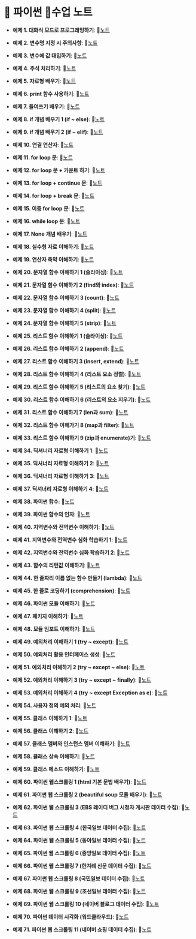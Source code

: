 # 💎 파이썬 📘수업 노트

- **예제 1. 대화식 모드로 프로그래밍하기**: 📝[노트](https://edgeun.notion.site/0730_Python_-if-2-if-elif-41f4f6245ea7460cb26f7ee0899589ea#1045acd1ce6747ac89965890510e9db0)

- **예제 2. 변수명 지정 시 주의사항**: 📝[노트](https://edgeun.notion.site/0730_Python_-if-2-if-elif-41f4f6245ea7460cb26f7ee0899589ea#d075505b45cb463ebc8e6eb1dcee7ea7)

- **예제 3. 변수에 값 대입하기**: 📝[노트](https://edgeun.notion.site/0730_Python_-if-2-if-elif-41f4f6245ea7460cb26f7ee0899589ea#47d0877593b449bc9233c7ddda65ed58)

- **예제 4. 주석 처리하기**: 📝[노트](https://edgeun.notion.site/0730_Python_-if-2-if-elif-41f4f6245ea7460cb26f7ee0899589ea#419e2c3706544df2b5194adb3e2adbb5)

- **예제 5. 자료형 배우기**: 📝[노트](https://edgeun.notion.site/0730_Python_-if-2-if-elif-41f4f6245ea7460cb26f7ee0899589ea#84ed99bda2ef4a3f9dbc14c87997da92)

- **예제 6. print 함수 사용하기**: 📝[노트](https://edgeun.notion.site/0730_Python_-if-2-if-elif-41f4f6245ea7460cb26f7ee0899589ea#dfcba2984da14db2bdd9546896509a91)

- **예제 7. 들여쓰기 배우기**: 📝[노트](https://edgeun.notion.site/0730_Python_-if-2-if-elif-41f4f6245ea7460cb26f7ee0899589ea#8d070909260a4588a0daa17da652551e)

- **예제 8. if 개념 배우기 1 (if ~ else)**: 📝[노트](https://edgeun.notion.site/0730_Python_-if-2-if-elif-41f4f6245ea7460cb26f7ee0899589ea#7b951c70d26540eb9975c4c87f93db1c)

- **예제 9. if 개념 배우기 2 (if ~ elif)**: 📝[노트](https://edgeun.notion.site/0730_Python_-if-2-if-elif-41f4f6245ea7460cb26f7ee0899589ea#e446e973d329483ba95beb5c8fc1a656)

- **예제 10. 연결 연산자**: 📝[노트](https://edgeun.notion.site/0731_Python_-2-append-ad0cef70d96949048e7119da55c9b073#114b4890690049e8b484230e8646d101)

- **예제 11. for loop 문**: 📝[노트](https://edgeun.notion.site/0731_Python_-2-append-ad0cef70d96949048e7119da55c9b073#36b2b98319df4fe1bf52ae9241ad1be0)

- **예제 12. for loop 문 + 카운트 하기**: 📝[노트](https://edgeun.notion.site/0731_Python_-2-append-ad0cef70d96949048e7119da55c9b073#2236a705b1384215a14f33ed8da8264a)

- **예제 13. for loop + continue 문**: 📝[노트](https://edgeun.notion.site/0731_Python_-2-append-ad0cef70d96949048e7119da55c9b073#b4865545f18442a587cffc0f32c0b36d)

- **예제 14. for loop + break 문**: 📝[노트](https://edgeun.notion.site/0731_Python_-2-append-ad0cef70d96949048e7119da55c9b073#1073bf048c9346a9a69a35998c742e43)

- **예제 15. 이중 for loop 문**: 📝[노트](https://edgeun.notion.site/0731_Python_-2-append-ad0cef70d96949048e7119da55c9b073#0a8c0364901e4c7d9309d73abd008842)

- **예제 16. while loop 문**: 📝[노트](https://edgeun.notion.site/0731_Python_-2-append-ad0cef70d96949048e7119da55c9b073#d2e22c9c80384a889d729c2c99506cd6)

- **예제 17. None 개념 배우기**: 📝[노트](https://edgeun.notion.site/0731_Python_-2-append-ad0cef70d96949048e7119da55c9b073#8ce67bc5f498420c9d3ad9de92a06b09)

- **예제 18. 실수형 자료 이해하기**: 📝[노트](https://edgeun.notion.site/0731_Python_-2-append-ad0cef70d96949048e7119da55c9b073#b50d3ea1b49e4fb188f381a700bcc157)

- **예제 19. 연산자 축약 이해하기**: 📝[노트](https://edgeun.notion.site/0731_Python_-2-append-ad0cef70d96949048e7119da55c9b073#bf49d417550447b585e197371fe859dc)

- **예제 20. 문자열 함수 이해하기 1 (슬라이싱)**: 📝[노트](https://edgeun.notion.site/0731_Python_-2-append-ad0cef70d96949048e7119da55c9b073#219629d257c94267b1a2c4cc9fb27626)

- **예제 21. 문자열 함수 이해하기 2 (find와 index)**: 📝[노트](https://edgeun.notion.site/0731_Python_-2-append-ad0cef70d96949048e7119da55c9b073#19ca63b15e0548c990e64a9331e56091)

- **예제 22. 문자열 함수 이해하기 3 (count)**: 📝[노트](https://edgeun.notion.site/0731_Python_-2-append-ad0cef70d96949048e7119da55c9b073#fa795ac826854ec3a1f8ff30eecfb3c4)

- **예제 23. 문자열 함수 이해하기 4 (split)**: 📝[노트](https://edgeun.notion.site/0731_Python_-2-append-ad0cef70d96949048e7119da55c9b073#57630bb0b951458cbaefb79fd213a55f)

- **예제 24. 문자열 함수 이해하기 5 (strip)**: 📝[노트](https://edgeun.notion.site/0731_Python_-2-append-ad0cef70d96949048e7119da55c9b073#9b08dccde2c74d9d8527dd903897aba3)

- **예제 25. 리스트 함수 이해하기 1 (슬라이싱)**: 📝[노트](https://edgeun.notion.site/0731_Python_-2-append-ad0cef70d96949048e7119da55c9b073#f60311c0c3a5408abc05b9be9fc7c834)

- **예제 26. 리스트 함수 이해하기 2 (append)**: 📝[노트](https://edgeun.notion.site/0731_Python_-2-append-ad0cef70d96949048e7119da55c9b073#4dcce6886f464b769ce31a952cbec3b7)

- **예제 27. 리스트 함수 이해하기 3 (insert, extend)**: 📝[노트](https://edgeun.notion.site/0801_Python_-3-insert-extend-4-e39b54fcbc3042578cfcdad073f85966#568bd87203f243c8a1c9350311d8637b)

- **예제 28. 리스트 함수 이해하기 4 (리스트 요소 정렬)**: 📝[노트](https://edgeun.notion.site/0801_Python_-3-insert-extend-4-e39b54fcbc3042578cfcdad073f85966#af61d4590ec141299bf44c85d6279d54)

- **예제 29. 리스트 함수 이해하기 5 (리스트의 요소 찾기)**: 📝[노트](https://edgeun.notion.site/0801_Python_-3-insert-extend-4-e39b54fcbc3042578cfcdad073f85966#90ed9d0de3aa443b857bb62cfcf6a1f6)

- **예제 30. 리스트 함수 이해하기 6 (리스트의 요소 지우기)**: 📝[노트](https://edgeun.notion.site/0801_Python_-3-insert-extend-4-e39b54fcbc3042578cfcdad073f85966#61e121ef5e784ebcb7b7c0f2fddd8431)

- **예제 31. 리스트 함수 이해하기 7 (len과 sum)**: 📝[노트](https://edgeun.notion.site/0801_Python_-3-insert-extend-4-e39b54fcbc3042578cfcdad073f85966#172a8df06e664db1a891dbfad0dcfc70)

- **예제 32. 리스트 함수 이해가기 8 (map과 filter)**: 📝[노트](https://edgeun.notion.site/0801_Python_-3-insert-extend-4-e39b54fcbc3042578cfcdad073f85966#89fd50d9c132455ea2f9531998c8ed20)

- **예제 33. 리스트 함수 이해하기 9 (zip과 enumerate)기**: 📝[노트](https://edgeun.notion.site/0801_Python_-3-insert-extend-4-e39b54fcbc3042578cfcdad073f85966#fc261769e715404086ef9166bea78774)

- **예제 34. 딕셔너리 자료형 이해하기 1**: 📝[노트](https://edgeun.notion.site/0801_Python_-3-insert-extend-4-e39b54fcbc3042578cfcdad073f85966#6472c6f59ea6483092b00837a56dae00)

- **예제 35. 딕셔너리 자료형 이해하기 2**: 📝[노트](https://edgeun.notion.site/0801_Python_-3-insert-extend-4-e39b54fcbc3042578cfcdad073f85966#37e3d7e2cbd243f4b2f032cce7d19761)

- **예제 36. 딕셔너리 자료형 이해하기 3**: 📝[노트](https://edgeun.notion.site/0801_Python_-3-insert-extend-4-e39b54fcbc3042578cfcdad073f85966#661fc4fcb80943b6a9dfa23608331f49)

- **예제 37. 딕셔너리 자료형 이해하기 4**: 📝[노트](https://edgeun.notion.site/0801_Python_-3-insert-extend-4-e39b54fcbc3042578cfcdad073f85966#9042b6014c8c4a9e91e8c361ffd27fef)

- **예제 38. 파이썬 함수**: 📝[노트](https://edgeun.notion.site/0805_Python_-450ca7db11a14d3aa15548506c4a46b3#3a3b03e994e749a6acd9337fb1993b67)

- **예제 39. 파이썬 함수의 인자**: 📝[노트](https://edgeun.notion.site/0805_Python_-450ca7db11a14d3aa15548506c4a46b3#f33ed390fb7d4bffb8043d5c26721e54)

- **예제 40. 지역변수와 전역변수 이해하기**: 📝[노트](https://edgeun.notion.site/0805_Python_-450ca7db11a14d3aa15548506c4a46b3#fcb97bc164014fa4b5b42f54eba8fdce)

- **예제 41. 지역변수와 전역변수 심화 학습하기 1**: 📝[노트](https://edgeun.notion.site/0805_Python_-450ca7db11a14d3aa15548506c4a46b3#8af089b7332849709e35067a2cc5b747)

- **예제 42. 지역변수와 전역변수 심화 학습하기 2**: 📝[노트](https://edgeun.notion.site/0805_Python_-450ca7db11a14d3aa15548506c4a46b3#f96872698b1447a1a16d5e166bdda2df)

- **예제 43. 함수의 리턴값 이해하기**: 📝[노트](https://edgeun.notion.site/0805_Python_-450ca7db11a14d3aa15548506c4a46b3#465a9e18b54b4a16af7235d1a21e0aad)

- **예제 44. 한 줄짜리 이름 없는 함수 만들기 (lambda)**: 📝[노트](https://edgeun.notion.site/0806_Python_lambda-88c2916e22dc4c69aee846ecf8ccb5ce#ea66938471744fa9b8ad5dd77c69327e)

- **예제 45. 한 줄로 코딩하기 (comprehension)**: 📝[노트](https://edgeun.notion.site/0806_Python_lambda-88c2916e22dc4c69aee846ecf8ccb5ce#2c282a04128a4b5bad885e7f609e8b26)

- **예제 46. 파이썬 모듈 이해하기**: 📝[노트](https://edgeun.notion.site/0806_Python_lambda-88c2916e22dc4c69aee846ecf8ccb5ce#931e6d2352024dd18bdec923f323d05d)

- **예제 47. 패키지 이해하기**: 📝[노트](https://edgeun.notion.site/0807_Python_-0b1552510f8f4717ae6af3cae79708d0#42426062e77940e5b1793a4d50be5abc)

- **예제 48. 모듈 임포트 이해하기**: 📝[노트](https://edgeun.notion.site/0807_Python_-0b1552510f8f4717ae6af3cae79708d0#0fc7af98d4c544dfb1505c4d2e721728)

- **예제 49. 예외처리 이해하기 1 (try ~ except)**: 📝[노트](https://edgeun.notion.site/0808_Python_-1-try-except-cb4efb12f7be4d4dbc66bbe004782433#b9448e44fdc34e57bcc794306ad02a23)

- **예제 50. 예외처리 활용 인터페이스 생성**: 📝[노트](https://edgeun.notion.site/0808_Python_-1-try-except-cb4efb12f7be4d4dbc66bbe004782433#d51b453335f44111a7616af3c2f33cc9)

- **예제 51. 예외처리 이해하기 2 (try ~ except ~ else)**: 📝[노트](https://edgeun.notion.site/0808_Python_-1-try-except-cb4efb12f7be4d4dbc66bbe004782433#ec15f2617c5a4aed85840816e4afe3a1)

- **예제 52. 예외처리 이해하기 3 (try ~ except ~ finally)**: 📝[노트](https://edgeun.notion.site/0808_Python_-1-try-except-cb4efb12f7be4d4dbc66bbe004782433#77e71872bd8642aab61c69d7458389f9)

- **예제 53. 예외처리 이해하기 4 (try ~ except Exception as e)**: 📝[노트](https://edgeun.notion.site/0808_Python_-1-try-except-cb4efb12f7be4d4dbc66bbe004782433#b2e8fce4ac7a4cd0a0699f6370b2e4e2)

- **예제 54. 사용자 정의 예외 처리**: 📝[노트](https://edgeun.notion.site/0808_Python_-1-try-except-cb4efb12f7be4d4dbc66bbe004782433#53cf4a4b7c8a466ca9fd5b64d9b86ded)

- **예제 55. 클래스 이해하기 1**: 📝[노트](https://edgeun.notion.site/0809_Python_-1-3babc43748794abdb65991ce589cc7bc#8015f5521651493a92653c9845ea485e)

- **예제 56. 클래스 이해하기 2**: 📝[노트](https://edgeun.notion.site/0809_Python_-1-3babc43748794abdb65991ce589cc7bc#e831ce64639c48869c17d2c857d395cb)

- **예제 57. 클래스 멤버와 인스턴스 멤버 이해하기**: 📝[노트](https://edgeun.notion.site/0809_Python_-1-3babc43748794abdb65991ce589cc7bc#7e2babac438d4e5ea40fc9bf3a622a64)

- **예제 58. 클래스 상속 이해하기**: 📝[노트](https://edgeun.notion.site/0812_Python_-2-beautiful-soup-758aa1def2644248b5cee4d7fd565140#e89e7b79cba14449bf2280c3b51d76be)

- **예제 59. 클래스 메소드 이해하기**: 📝[노트](https://edgeun.notion.site/0812_Python_-2-beautiful-soup-758aa1def2644248b5cee4d7fd565140#c60f5f84e80f470c8670da03d8b07f2d)

- **예제 60. 파이썬 웹스크롤링 1 (html 기본 문법 배우기)**: 📝[노트](https://edgeun.notion.site/0812_Python_-2-beautiful-soup-758aa1def2644248b5cee4d7fd565140#818b0b9d0cff4fb6a06f171d4a708d5c)

- **예제 61. 파이썬 웹 스크롤링 2 (beautiful soup 모듈 배우기)**: 📝[노트](https://edgeun.notion.site/0812_Python_-2-beautiful-soup-758aa1def2644248b5cee4d7fd565140#4646110f7c88444083bf8df4c446f519)

- **예제 62. 파이썬 웹 스크롤링 3 (EBS 레이디 버그 시청자 게시판 데이터 수집)**: 📝[노트](https://edgeun.notion.site/0813_Python_-3-4-b6c46ddef46743ee8cf093d43db078b3#6e61b06162064c31819ecc5a4417a7ed)

- **예제 63. 파이썬 웹 스크롤링 4 (한국일보 데이터 수집)**: 📝[노트](https://edgeun.notion.site/0813_Python_-3-4-b6c46ddef46743ee8cf093d43db078b3#db97ffe16a694f55a0ff8cfb585bb7e2)

- **예제 64. 파이썬 웹 스크롤링 5 (동아일보 데이터 수집)**: 📝[노트](https://edgeun.notion.site/0814_Python_-5-7-e71ac7d813fe41c3bd3d11c2a0df5d4b#91c862322e2847e7bb48bbce20035154)

- **예제 65. 파이썬 웹 스크롤링 6 (중앙일보 데이터 수집)**: 📝[노트](https://edgeun.notion.site/0814_Python_-5-7-e71ac7d813fe41c3bd3d11c2a0df5d4b#6271e7531d1945dd9c0df0f9de609379)

- **예제 66. 파이썬 웹 스크롤링 7 (한겨례 신문 데이터 수집)**: 📝[노트](https://edgeun.notion.site/0814_Python_-5-7-e71ac7d813fe41c3bd3d11c2a0df5d4b#b4b7fc79c3be4c78bfb6135d3a0b7c9a)

- **예제 67. 파이썬 웹 스크롤링 8 (국민일보 데이터 수집)**: 📝[노트](https://edgeun.notion.site/0819_Python_-8-9-a9290884d23c4bbd91ccfeddbf7c4365#75727947b89841a39c04b5f03b012c18)

- **예제 68. 파이썬 웹 스크롤링 9 (조선일보 데이터 수집)**: 📝[노트](https://edgeun.notion.site/0819_Python_-8-9-a9290884d23c4bbd91ccfeddbf7c4365#d50dbfab07c642f88b185315105bc4a1)

- **예제 69. 파이썬 웹 스크롤링 10 (네이버 블로그 데이터 수집)**: 📝[노트](https://edgeun.notion.site/0819_Python_-8-9-a9290884d23c4bbd91ccfeddbf7c4365#d50dbfab07c642f88b185315105bc4a1)

- **예제 70. 파이썬 데이터 시각화 (워드클라우드)**: 📝[노트](https://edgeun.notion.site/0820_Python_-10-11-975f69cd23d04bf98ff23715aa42d8ed#86652d30525b46aea088c48d7132dcb9)

- **예제 71. 파이썬 웹 스크롤링 11 (네이버 쇼핑 데이터 수집)**: 📝[노트](https://edgeun.notion.site/0820_Python_-10-11-975f69cd23d04bf98ff23715aa42d8ed#9e90db5efc634610af68ee82162c4f5d)
